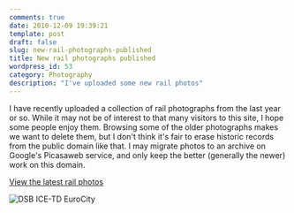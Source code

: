 ```yaml
---
comments: true
date: 2010-12-09 19:39:21
template: post
draft: false
slug: new-rail-photographs-published
title: New rail photographs published
wordpress_id: 53
category: Photography
description: "I've uploaded some new rail photos"
---
```


I have recently uploaded a collection of rail photographs from the last year or so. While it may not be of interest to that many visitors to this site, I hope some people enjoy them. Browsing some of the older photographs makes we want to delete them, but I don't think it's fair to erase historic records from the public domain like that. I may migrate photos to an archive on Google's Picasaweb service, and only keep the better (generally the newer) work on this domain.

[View the latest rail photos](https://raaby.co.uk/photos/)

![DSB ICE-TD EuroCity](https://raaby.co.uk/photos/var/resizes/railways/trains-dk/dk-dmu/20100816-SwedenAugust2010-6517.jpg?m=1291846758)
